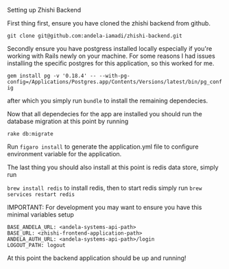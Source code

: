 Setting up Zhishi Backend

First thing first, ensure you have cloned the zhishi backend from github.

``
git clone git@github.com:andela-iamadi/zhishi-backend.git
``

Secondly ensure you have postgress installed locally especially if you're working with Rails newly on your machine. For some reasons I had issues installing the specific postgres for this application, so this worked for me.

`gem install pg -v '0.18.4' -- --with-pg-config=/Applications/Postgres.app/Contents/Versions/latest/bin/pg_config
`

after which you simply run `bundle` to install the remaining dependecies.

Now that all dependecies for the app are installed you should run the database migration at this point by running 

`rake db:migrate`


Run `figaro install` to generate the application.yml file to configure environment variable for the application.


The last thing you should also install at this point is redis data store, simply run 

`brew install redis` to install redis, then to start redis simply run `brew services restart redis `


IMPORTANT: For development you may want to ensure you have this minimal variables setup

```
BASE_ANDELA_URL: <andela-systems-api-path>
BASE_URL: <zhishi-frontend-application-path>
ANDELA_AUTH_URL: <andela-systems-api-path>/login
LOGOUT_PATH: logout
```

At this point the backend application should be up and running!
